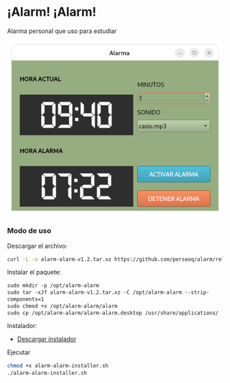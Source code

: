 # ¡Alarm! ¡Alarm!

Alarma personal que uso para estudiar

![](preview.png)

### Modo de uso

Descargar el archivo:
```sh
curl -L -o alarm-alarm-v1.2.tar.xz https://github.com/perseoq/alarm/releases/download/study.alarm/alarm-alarm.tar.xz
```

Instalar el paquete:
```
sudo mkdir -p /opt/alarm-alarm
sudo tar -xJf alarm-alarm-v1.2.tar.xz -C /opt/alarm-alarm --strip-components=1
sudo chmod +x /opt/alarm-alarm/alarm
sudo cp /opt/alarm-alarm/alarm-alarm.desktop /usr/share/applications/
```
Instalador:
- [Descargar instalador](https://raw.githubusercontent.com/perseoq/alarm/refs/heads/main/v1.0/alarm-alarm-installer.sh?token=GHSAT0AAAAAADFJSH4YW4RKRC3EPYXV4IPO2CMRCMQ)

Ejecutar
```sh
chmod +x alarm-alarm-installer.sh
./alarm-alarm-installer.sh
``` 


